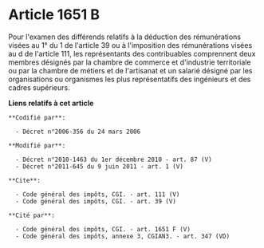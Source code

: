 # Article 1651 B

Pour l'examen des différends relatifs à la déduction des rémunérations visées au 1° du 1 de l'article 39 ou à l'imposition
des rémunérations visées au d de l'article 111, les représentants des contribuables comprennent deux membres désignés par la
chambre de commerce et d'industrie territoriale ou par la chambre de métiers et de l'artisanat et un salarié désigné par les
organisations ou organismes les plus représentatifs des ingénieurs et des cadres supérieurs.

**Liens relatifs à cet article**

	**Codifié par**:

	  - Décret n°2006-356 du 24 mars 2006

	**Modifié par**:

	  - Décret n°2010-1463 du 1er décembre 2010 - art. 87 (V)
	  - Décret n°2011-645 du 9 juin 2011 - art. 1 (V)

	**Cite**:

	  - Code général des impôts, CGI. - art. 111 (V)
	  - Code général des impôts, CGI. - art. 39 (V)

	**Cité par**:

	  - Code général des impôts, CGI. - art. 1651 F (V)
	  - Code général des impôts, annexe 3, CGIAN3. - art. 347 (VD)
